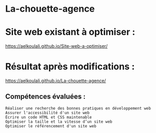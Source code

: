 # La-chouette-agence 

# Site web existant à optimiser :
https://aelkoulali.github.io/Site-web-a-optimiser/

# Résultat après modifications :
https://aelkoulali.github.io/La-chouette-agence/

## Compétences évaluées :

    Réaliser une recherche des bonnes pratiques en développement web
    Assurer l'accessibilité d'un site web
    Écrire un code HTML et CSS maintenable
    Optimiser la taille et la vitesse d’un site web
    Optimiser le référencement d'un site web

